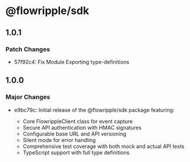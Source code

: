 # @flowripple/sdk

## 1.0.1

### Patch Changes

- 57f92c4: Fix Module Exporting type-definitions

## 1.0.0

### Major Changes

- e9bc79c: Initial release of the @flowripple/sdk package featuring:

  - Core FlowrippleClient class for event capture
  - Secure API authentication with HMAC signatures
  - Configurable base URL and API versioning
  - Silent mode for error handling
  - Comprehensive test coverage with both mock and actual API tests
  - TypeScript support with full type definitions
